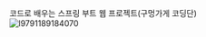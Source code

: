 코드로 배우는 스프링 부트 웹 프로젝트(구멍가게 코딩단)
<br/>
![l9791189184070](https://user-images.githubusercontent.com/38122225/112097987-53394a80-8be4-11eb-89ca-17ab589c064c.jpg)
